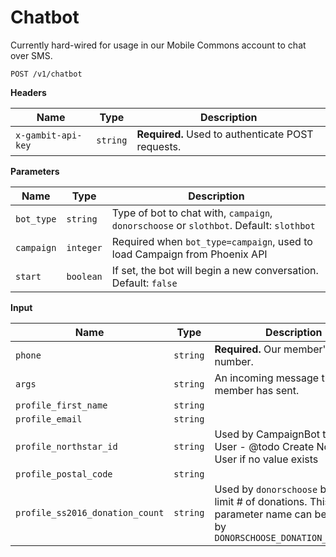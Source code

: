 # Chatbot

Currently hard-wired for usage in our Mobile Commons account to chat over SMS.

```
POST /v1/chatbot
```

**Headers**

Name | Type | Description
--- | --- | ---
`x-gambit-api-key` | `string` | **Required.** Used to authenticate POST requests.

**Parameters**

Name | Type | Description
--- | --- | ---
`bot_type` | `string` | Type of bot to chat with, `campaign`, `donorschoose` or `slothbot`. Default: `slothbot`
`campaign` | `integer` | Required when `bot_type=campaign`, used to load Campaign from Phoenix API
`start` | `boolean` | If set, the bot will begin a new conversation. Default: `false`

**Input**

Name | Type | Description
--- | --- | ---
`phone` | `string` | **Required.** Our member's mobile number.
`args` | `string` | An incoming message the member has sent.
`profile_first_name` | `string` | 
`profile_email` | `string` | 
`profile_northstar_id` | `string` | Used by CampaignBot to load User - @todo Create Northstar User if no value exists
`profile_postal_code` | `string` | 
`profile_ss2016_donation_count` | `string` | Used by `donorschoose` bots to limit # of donations. This parameter name can be changed by `DONORSCHOOSE_DONATION_FIELDNAME`

